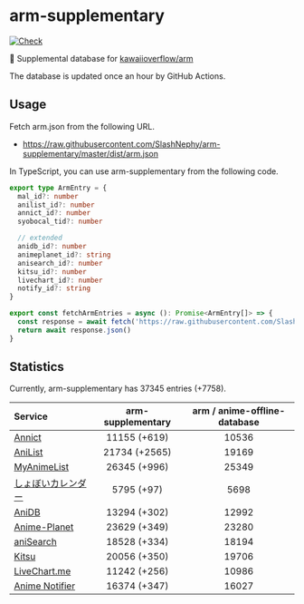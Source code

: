 # arm-supplementary

[![Check](https://github.com/SlashNephy/arm-supplementary/actions/workflows/check-node.yml/badge.svg)](https://github.com/SlashNephy/arm-supplementary/actions/workflows/check-node.yml)

💊 Supplemental database for [kawaiioverflow/arm](https://github.com/kawaiioverflow/arm)

The database is updated once an hour by GitHub Actions.

## Usage

Fetch arm.json from the following URL.

- https://raw.githubusercontent.com/SlashNephy/arm-supplementary/master/dist/arm.json

In TypeScript, you can use arm-supplementary from the following code.

```TypeScript
export type ArmEntry = {
  mal_id?: number
  anilist_id?: number
  annict_id?: number
  syobocal_tid?: number

  // extended
  anidb_id?: number
  animeplanet_id?: string
  anisearch_id?: number
  kitsu_id?: number
  livechart_id?: number
  notify_id?: string
}

export const fetchArmEntries = async (): Promise<ArmEntry[]> => {
  const response = await fetch('https://raw.githubusercontent.com/SlashNephy/arm-supplementary/master/dist/arm.json')
  return await response.json()
}
```

## Statistics

Currently, arm-supplementary has 37345 entries (+7758).

| Service                                     | arm-supplementary | arm / anime-offline-database |
| :------------------------------------------ | :---------------: | :--------------------------: |
| [Annict](https://annict.com)                |   11155 (+619)    |            10536             |
| [AniList](https://anilist.co)               |   21734 (+2565)   |            19169             |
| [MyAnimeList](https://myanimelist.net)      |   26345 (+996)    |            25349             |
| [しょぼいカレンダー](https://cal.syoboi.jp) |    5795 (+97)     |             5698             |
| [AniDB](https://anidb.net)                  |   13294 (+302)    |            12992             |
| [Anime-Planet](https://anime-planet.com)    |   23629 (+349)    |            23280             |
| [aniSearch](https://anisearch.com)          |   18528 (+334)    |            18194             |
| [Kitsu](https://kitsu.io)                   |   20056 (+350)    |            19706             |
| [LiveChart.me](https://livechart.me)        |   11242 (+256)    |            10986             |
| [Anime Notifier](https://notify.moe)        |   16374 (+347)    |            16027             |
